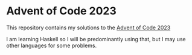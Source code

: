 # Advent of Code 2023
This repository contains my solutions to the [Advent of Code 2023](https://adventofcode.com/2023/)

I am learning Haskell so I will be predominantly using that, but I may use other languages for some problems.